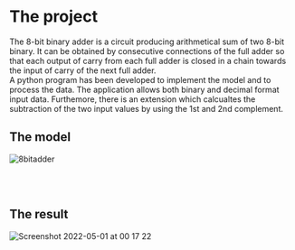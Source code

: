 # The project

The 8-bit binary adder is a circuit producing arithmetical sum of two 8-bit binary. It can be obtained by consecutive connections of the full adder so that each output of carry from each full adder is closed in a chain towards the input of carry of the next full adder.
<br/>
A python program has been developed to implement the model and to process the data. The application allows both binary and decimal format input data. Furthemore, there is an extension which calcualtes the subtraction of the two input values by using the 1st and 2nd complement.

## The model

![8bitadder](https://user-images.githubusercontent.com/93223563/166125227-29ad236f-65a3-43a9-bd42-61e2c44973ba.png)

<br/><br/>
## The result

![Screenshot 2022-05-01 at 00 17 22](https://user-images.githubusercontent.com/93223563/166125716-93b844b5-ae35-4486-bfbf-7424935fca11.png)

